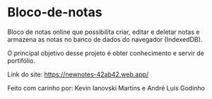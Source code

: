 # Bloco-de-notas

Bloco de notas online que possibilita criar, editar e deletar notas e armazena as notas no banco de dados do navegador (IndexedDB).

O principal objetivo desse projeto é obter conhecimento e servir de portifólio.

Link do site: https://newnotes-42ab42.web.app/

Feito com carinho por: Kevin Ianovski Martins e André Luis Godinho
